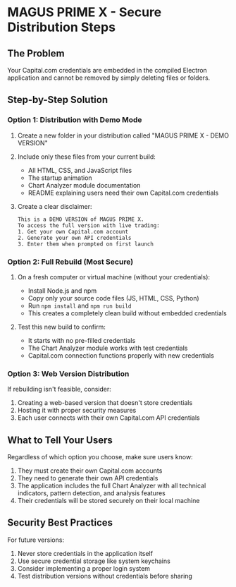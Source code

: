 # MAGUS PRIME X - Secure Distribution Steps

## The Problem
Your Capital.com credentials are embedded in the compiled Electron application and cannot be removed by simply deleting files or folders.

## Step-by-Step Solution

### Option 1: Distribution with Demo Mode

1. Create a new folder in your distribution called "MAGUS PRIME X - DEMO VERSION"
2. Include only these files from your current build:
   - All HTML, CSS, and JavaScript files
   - The startup animation
   - Chart Analyzer module documentation
   - README explaining users need their own Capital.com credentials

3. Create a clear disclaimer:
   ```
   This is a DEMO VERSION of MAGUS PRIME X.
   To access the full version with live trading:
   1. Get your own Capital.com account
   2. Generate your own API credentials
   3. Enter them when prompted on first launch
   ```

### Option 2: Full Rebuild (Most Secure)

1. On a fresh computer or virtual machine (without your credentials):
   - Install Node.js and npm
   - Copy only your source code files (JS, HTML, CSS, Python)
   - Run `npm install` and `npm run build`
   - This creates a completely clean build without embedded credentials

2. Test this new build to confirm:
   - It starts with no pre-filled credentials
   - The Chart Analyzer module works with test credentials
   - Capital.com connection functions properly with new credentials

### Option 3: Web Version Distribution

If rebuilding isn't feasible, consider:
1. Creating a web-based version that doesn't store credentials
2. Hosting it with proper security measures
3. Each user connects with their own Capital.com API credentials

## What to Tell Your Users

Regardless of which option you choose, make sure users know:

1. They must create their own Capital.com accounts
2. They need to generate their own API credentials
3. The application includes the full Chart Analyzer with all technical indicators, pattern detection, and analysis features
4. Their credentials will be stored securely on their local machine

## Security Best Practices

For future versions:
1. Never store credentials in the application itself
2. Use secure credential storage like system keychains
3. Consider implementing a proper login system
4. Test distribution versions without credentials before sharing
